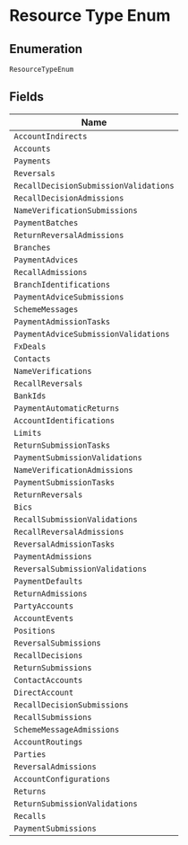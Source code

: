 
# Resource Type Enum

## Enumeration

`ResourceTypeEnum`

## Fields

| Name |
|  --- |
| `AccountIndirects` |
| `Accounts` |
| `Payments` |
| `Reversals` |
| `RecallDecisionSubmissionValidations` |
| `RecallDecisionAdmissions` |
| `NameVerificationSubmissions` |
| `PaymentBatches` |
| `ReturnReversalAdmissions` |
| `Branches` |
| `PaymentAdvices` |
| `RecallAdmissions` |
| `BranchIdentifications` |
| `PaymentAdviceSubmissions` |
| `SchemeMessages` |
| `PaymentAdmissionTasks` |
| `PaymentAdviceSubmissionValidations` |
| `FxDeals` |
| `Contacts` |
| `NameVerifications` |
| `RecallReversals` |
| `BankIds` |
| `PaymentAutomaticReturns` |
| `AccountIdentifications` |
| `Limits` |
| `ReturnSubmissionTasks` |
| `PaymentSubmissionValidations` |
| `NameVerificationAdmissions` |
| `PaymentSubmissionTasks` |
| `ReturnReversals` |
| `Bics` |
| `RecallSubmissionValidations` |
| `RecallReversalAdmissions` |
| `ReversalAdmissionTasks` |
| `PaymentAdmissions` |
| `ReversalSubmissionValidations` |
| `PaymentDefaults` |
| `ReturnAdmissions` |
| `PartyAccounts` |
| `AccountEvents` |
| `Positions` |
| `ReversalSubmissions` |
| `RecallDecisions` |
| `ReturnSubmissions` |
| `ContactAccounts` |
| `DirectAccount` |
| `RecallDecisionSubmissions` |
| `RecallSubmissions` |
| `SchemeMessageAdmissions` |
| `AccountRoutings` |
| `Parties` |
| `ReversalAdmissions` |
| `AccountConfigurations` |
| `Returns` |
| `ReturnSubmissionValidations` |
| `Recalls` |
| `PaymentSubmissions` |

